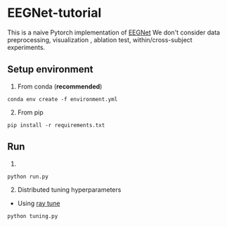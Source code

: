 # EEGNet-tutorial
This is a naive Pytorch implementation of [EEGNet](https://arxiv.org/abs/1611.08024)
We don't consider data preprocessing, visualization , ablation test, within/cross-subject experiments.

## Setup environment
1. From conda (**recommended**)
```
conda env create -f environment.yml
```

2. From pip
```
pip install -r requirements.txt
```

## Run
1. 
```
python run.py
```
2. Distributed tuning hyperparameters 
* Using [ray tune](https://docs.ray.io/en/latest/tune.html)
```
python tuning.py
```
